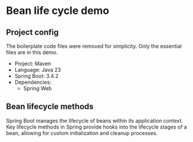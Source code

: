 # Bean life cycle demo

## Project config

The boilerplate code files were removed for simplicity. Only the essential files are in this demo.

- Project: Maven
- Language: Java 23
- Spring Boot: 3.4.2
- Dependencies:
  - Spring Web

## Bean lifecycle methods

Spring Boot manages the lifecycle of beans within its application context. Key lifecycle methods in Spring provide hooks into the lifecycle stages of a bean, allowing for custom initialization and cleanup processes.

